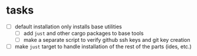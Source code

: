 # tasks

- [ ] default installation only installs base utilities
  - [ ] add `just` and other cargo packages to base tools
  - [ ] make a separate script to verify github ssh keys and git key creation
- [ ] make `just` target to handle installation of the rest of the parts (ides, etc.)
